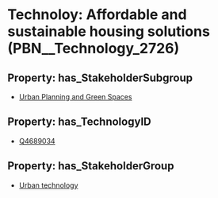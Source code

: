 # Technoloy: __Affordable and sustainable housing solutions__ (PBN__Technology_2726)

## Property: has_StakeholderSubgroup

* [Urban Planning and Green Spaces](PBN__TechSubgroup_85)

## Property: has_TechnologyID

* [Q4689034](Q4689034)

## Property: has_StakeholderGroup

* [Urban technology](PBN__TechGroup_14)

